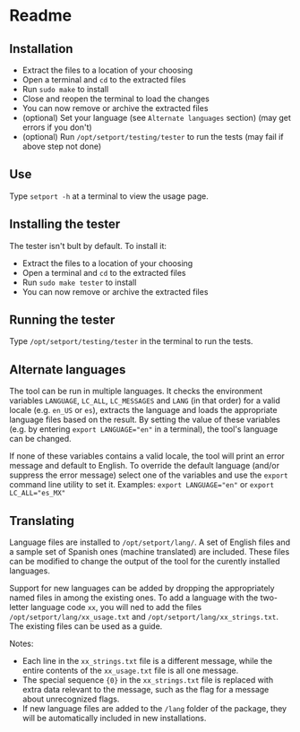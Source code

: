 # Readme



## Installation
- Extract the files to a location of your choosing
- Open a terminal and `cd` to the extracted files
- Run `sudo make` to install
- Close and reopen the terminal to load the changes
- You can now remove or archive the extracted files
- (optional) Set your language (see `Alternate languages` section) (may get errors if you don't)
- (optional) Run `/opt/setport/testing/tester` to run the tests (may fail if above step not done)


## Use
Type `setport -h` at a terminal to view the usage page.


## Installing the tester
The tester isn't bult by default. To install it:
- Extract the files to a location of your choosing
- Open a terminal and `cd` to the extracted files
- Run `sudo make tester` to install
- You can now remove or archive the extracted files


## Running the tester
Type `/opt/setport/testing/tester` in the terminal to run the tests.



## Alternate languages
The tool can be run in multiple languages. It checks the environment variables `LANGUAGE`, `LC_ALL`, `LC_MESSAGES` and `LANG` (in that order) for a valid locale (e.g. `en_US` or `es`), extracts the language and loads the appropriate language files based on the result. By setting the value of these variables (e.g. by entering `export LANGUAGE="en"` in a terminal), the tool's language can be changed.

If none of these variables contains a valid locale, the tool will print an error message and default to English. To override the default language (and/or suppress the error message) select one of the variables and use the `export` command line utility to set it. Examples: `export LANGUAGE="en"` or `export LC_ALL="es_MX"`



## Translating
Language files are installed to `/opt/setport/lang/`. A set of English files and a sample set of Spanish ones (machine translated) are included. These files can be modified to change the output of the tool for the curently installed languages.

Support for new languages can be added by dropping the appropriately named files in among the existing ones. To add a language with the two-letter language code `xx`, you will ned to add the files `/opt/setport/lang/xx_usage.txt` and `/opt/setport/lang/xx_strings.txt`. The existing files can be used as a guide.

Notes:
- Each line in the `xx_strings.txt` file is a different message, while the entire contents of the `xx_usage.txt` file is all one message.
- The special sequence `{0}` in the `xx_strings.txt` file is replaced with extra data relevant to the message, such as the flag for a message about unrecognized flags.
- If new language files are added to the `/lang` folder of the package, they will be automatically included in new installations.
